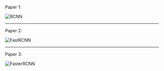 Paper 1: 

![RCNN]()

------------------------

Paper 2: 

![FastRCNN]()

------------------------

Paper 3: 

![FasterRCNN]()